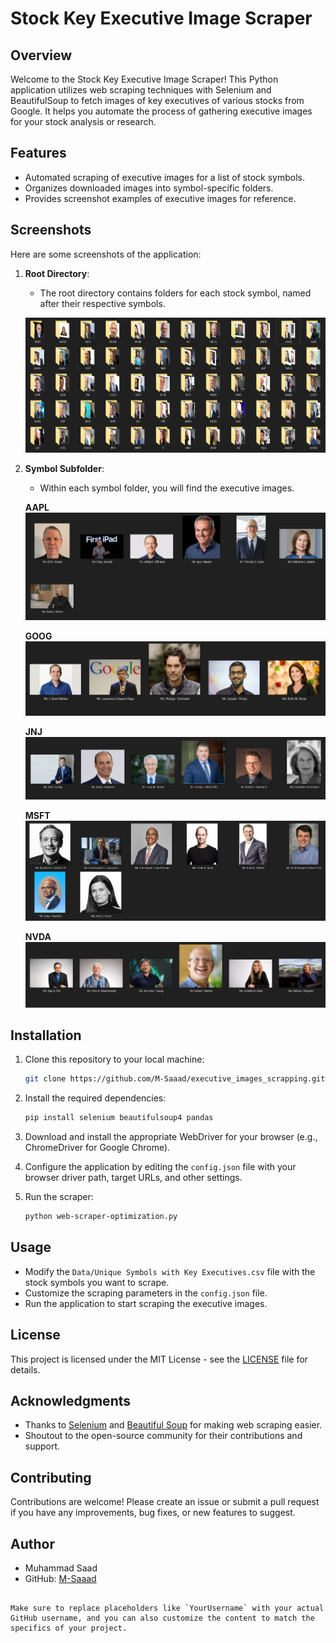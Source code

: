 # Stock Key Executive Image Scraper
## Overview

Welcome to the Stock Key Executive Image Scraper! This Python application utilizes web scraping techniques with Selenium and BeautifulSoup to fetch images of key executives of various stocks from Google. It helps you automate the process of gathering executive images for your stock analysis or research.

## Features

- Automated scraping of executive images for a list of stock symbols.
- Organizes downloaded images into symbol-specific folders.
- Provides screenshot examples of executive images for reference.

## Screenshots

Here are some screenshots of the application:

1. **Root Directory**:
    - The root directory contains folders for each stock symbol, named after their respective symbols.

    ![Root Directory](/Images/root_folder.png)

2. **Symbol Subfolder**:
    - Within each symbol folder, you will find the executive images.

    **AAPL**
    ![Symbol Subfolder](/Images/AAPL.png)

    **GOOG**
    ![Symbol Subfolder](/Images/GOOG.png)

    **JNJ**
    ![Symbol Subfolder](/Images/JNJ.png)

    **MSFT**
    ![Symbol Subfolder](/Images/MSFT.png)

    **NVDA**
    ![Symbol Subfolder](/Images/NVDA.png)

## Installation

1. Clone this repository to your local machine:

   ```bash
   git clone https://github.com/M-Saaad/executive_images_scrapping.git
   ```

2. Install the required dependencies:

   ```bash
   pip install selenium beautifulsoup4 pandas
   ```

3. Download and install the appropriate WebDriver for your browser (e.g., ChromeDriver for Google Chrome).

4. Configure the application by editing the `config.json` file with your browser driver path, target URLs, and other settings.

5. Run the scraper:

   ```bash
   python web-scraper-optimization.py
   ```

## Usage

- Modify the `Data/Unique Symbols with Key Executives.csv` file with the stock symbols you want to scrape.
- Customize the scraping parameters in the `config.json` file.
- Run the application to start scraping the executive images.

## License

This project is licensed under the MIT License - see the [LICENSE](LICENSE) file for details.

## Acknowledgments

- Thanks to [Selenium](https://selenium.dev/) and [Beautiful Soup](https://www.crummy.com/software/BeautifulSoup/) for making web scraping easier.
- Shoutout to the open-source community for their contributions and support.

## Contributing

Contributions are welcome! Please create an issue or submit a pull request if you have any improvements, bug fixes, or new features to suggest.

## Author

- Muhammad Saad
- GitHub: [M-Saaad](https://github.com/M-Saaad)
```

Make sure to replace placeholders like `YourUsername` with your actual GitHub username, and you can also customize the content to match the specifics of your project.